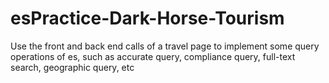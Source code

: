 # esPractice-Dark-Horse-Tourism
Use the front and back end calls of a travel page to implement some query operations of es, such as accurate query, compliance query, full-text search, geographic query, etc
